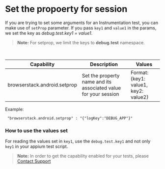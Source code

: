 # Set the propoerty for session

If you are trying to set some arguments for an Instrumentation test, you can make use of `setProp` parameter. If you pass `key1` and `value1` in the params, we set the key as *debug.test.key1 = value1*.
> **Note:** For setprop, we limit the keys to **debug.test** namespace.

<br>

| Capability       | Description                                    | Values                      |
|-------------|----------------------------------------------- | ------------------------|
| browserstack.android.setprop     | Set the property name and its associated value for your session | Format: {key1: value1, key2: value2}                         |  

Example:
```
 "browserstack.android.setprop" : "{"logKey":"DEBUG_APP"}"
```

### How to use the values set
For reading the values set in `key1`, use the `debug.test.key1` and not only `key1` in your appium test script.


> **Note:** In order to get the capability enabled for your tests, please [Contact Support](https://www.browserstack.com/contact#technical-support)

